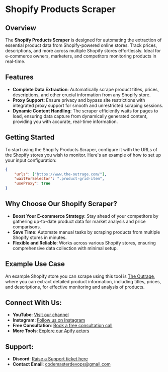 

# Shopify Products Scraper

## Overview

The **Shopify Products Scraper** is designed for automating the extraction of essential product data from Shopify-powered online stores. Track prices, descriptions, and more across multiple Shopify stores effortlessly. Ideal for e-commerce owners, marketers, and competitors monitoring products in real-time.

## Features

- **Complete Data Extraction**: Automatically scrape product titles, prices, descriptions, and other crucial information from any Shopify store.
- **Proxy Support**: Ensure privacy and bypass site restrictions with integrated proxy support for smooth and unrestricted scraping sessions.
- **Dynamic Content Handling**: The scraper efficiently waits for pages to load, ensuring data capture from dynamically generated content, providing you with accurate, real-time information.

## Getting Started

To start using the Shopify Products Scraper, configure it with the URLs of the Shopify stores you wish to monitor. Here's an example of how to set up your input configuration:

```json
{
    "urls": ["https://www.the-outrage.com/"],
    "waitForSelector": ".product-grid-item",
    "useProxy": true
}
```

## Why Choose Our Shopify Scraper?

- **Boost Your E-commerce Strategy**: Stay ahead of your competitors by gathering up-to-date product data for market analysis and price comparisons.
- **Save Time**: Automate manual tasks by scraping products from multiple Shopify stores in minutes.
- **Flexible and Reliable**: Works across various Shopify stores, ensuring comprehensive data collection with minimal setup.

## Example Use Case

An example Shopify store you can scrape using this tool is [The Outrage](https://www.the-outrage.com/), where you can extract detailed product information, including titles, prices, and descriptions, for effective monitoring and analysis of products.

## Connect With Us:

- **YouTube**: [Visit our channel](https://www.youtube.com/@CodeMaster-421)
- **Instagram**: [Follow us on Instagram](https://www.instagram.com/quicklifesolutionsofficial/)
- **Free Consultation**: [Book a free consultation call](https://tidycal.com/quicklifesolutions/free-consultation)
- **More Tools**: [Explore our Apify actors](https://apify.com/dainty_screw)

## Support:

- **Discord**: [Raise a Support ticket here](https://discord.gg/2WGj2PDmHb)
- **Contact Email**: [codemasterdevops@gmail.com](mailto:codemasterdevops@gmail.com)

